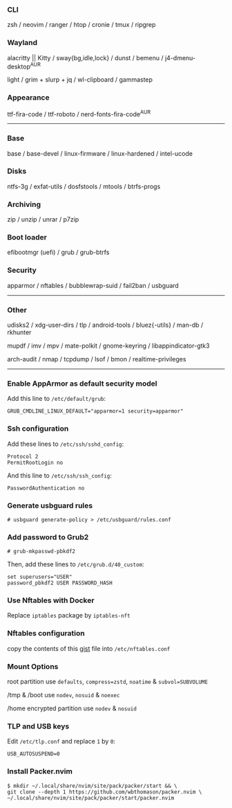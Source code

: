 ### CLI
zsh / neovim / ranger / htop / cronie / tmux / ripgrep

### Wayland
alacritty || Kitty / sway{bg,idle,lock} / dunst / bemenu / j4-dmenu-desktop<sup>AUR</sup>

light / grim + slurp + jq / wl-clipboard / gammastep

### Appearance
ttf-fira-code / ttf-roboto / nerd-fonts-fira-code<sup>AUR</sup>

---
### Base
base / base-devel / linux-firmware / linux-hardened / intel-ucode

### Disks
ntfs-3g / exfat-utils / dosfstools / mtools / btrfs-progs

### Archiving
zip / unzip / unrar / p7zip

### Boot loader
efibootmgr (uefi) / grub / grub-btrfs

### Security
apparmor / nftables / bubblewrap-suid / fail2ban / usbguard

---
### Other
udisks2 / xdg-user-dirs / tlp / android-tools / bluez{-utils} / man-db / rkhunter

mupdf / imv / mpv / mate-polkit / gnome-keyring / libappindicator-gtk3

arch-audit / nmap / tcpdump / lsof / bmon / realtime-privileges

---
### Enable AppArmor as default security model
Add this line to `/etc/default/grub`:
```
GRUB_CMDLINE_LINUX_DEFAULT="apparmor=1 security=apparmor"
```

### Ssh configuration
Add these lines to `/etc/ssh/sshd_config`:
```
Protocol 2
PermitRootLogin no
```
And this line to `/etc/ssh/ssh_config`:
```
PasswordAuthentication no
```

### Generate usbguard rules
```
# usbguard generate-policy > /etc/usbguard/rules.conf
```

### Add password to Grub2
```
# grub-mkpasswd-pbkdf2
```
Then, add these lines to `/etc/grub.d/40_custom`:
```
set superusers="USER"
password_pbkdf2 USER PASSWORD_HASH
```

### Use Nftables with Docker
Replace `iptables` package by `iptables-nft`

### Nftables configuration
copy the contents of this [gist](https://gist.github.com/Kaniville/959e35f27cc783dc89ed46deedcd82d1) file into `/etc/nftables.conf`

### Mount Options
root partition use `defaults`, `compress=zstd`, `noatime` & `subvol=SUBVOLUME`

/tmp & /boot use `nodev`, `nosuid` & `noexec`

/home encrypted partition use `nodev` & `nosuid`

### TLP and USB keys
Edit `/etc/tlp.conf` and replace `1` by `0`:
```
USB_AUTOSUSPEND=0
```

### Install Packer.nvim
```
$ mkdir ~/.local/share/nvim/site/pack/packer/start && \
git clone --depth 1 https://github.com/wbthomason/packer.nvim \
~/.local/share/nvim/site/pack/packer/start/packer.nvim
```
